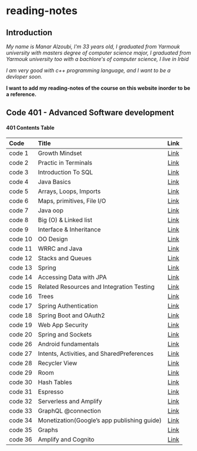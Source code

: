 # reading-notes

## Introduction

*My name is Manar Alzoubi, I'm 33 years old, I graduated from Yarmouk university with masters degree of computer science major, I graduated from Yarmouk university too with a bachlore's of computer science, I live in Irbid*

*I am very good with c++ programming language, and I want to be a devloper soon.*

**I want to add my reading-notes of the course on this website inorder to be a reference.**

## Code 401 - Advanced Software development

#### 401 Contents Table


|Code                             |Title                                                  | Link                                       |
|:---                             | :---                                                  | :---:                                      |
|code 1                           |      Growth Mindset                                   | [Link](./growthmindset.md)                 |
|code 2                           |      Practic in Terminals                             | [Link](./practiceterminals.md)             |
|code 3                           |      Introduction To SQL                              | [Link](./sql.md)                           |
|code 4                           |      Java Basics                                      | [Link](./javaBasics.md)                    |
|code 5                           |      Arrays, Loops, Imports                           | [Link](./read2.md)                         |
|code 6                           |      Maps, primitives, File I/O                       | [Link](./read3.md)                         |
|code 7                           |      Java oop                                         | [Link](./read4.md)                         |
|code 8                           |      Big (O) & Linked list                            | [Link](./linkedlist.md)                    |
|code 9                           |      Interface & Inheritance                          | [Link](./read6.md)                         |
|code 10                          |      OO Design                                        | [Link](./readme8.md)                       |
|code 11                          |      WRRC and Java                                    | [Link](./read9.md)                         |
|code 12                          |      Stacks and Queues                                | [Link](./stackandQueue.md)                 |
|code 13                          |      Spring                                           | [Link](./readme11.md)                      |
|code 14                          |      Accessing Data with JPA                          | [Link](./readme12.md)                      |
|code 15                          |      Related Resources and Integration Testing        | [Link](./read13.md)                        |
|code 16                          |      Trees                                            | [Link](./read14.md)                        |
|code 17                          |      Spring Authentication                            | [Link](./read16.md)                        |
|code 18                          |      Spring Boot and OAuth2                           | [Link](./read17.md)                        |
|code 19                          |      Web App Security                                 | [Link](./read18.md)                        |
|code 20                          |      Spring and Sockets                               | [Link](./read19.md)                        |
|code 26                          |      Android fundamentals                             | [Link](./read26.md)                        |
|code 27                          |      Intents, Activities, and SharedPreferences       | [Link](./read27.md)                        |
|code 28                          |      Recycler View                                    | [Link](./read28.md)                        |
|code 29                          |      Room                                             | [Link](./read29.md)                        |
|code 30                          |      Hash Tables                                      | [Link](./read30.md)                        |
|code 31                          |      Espresso                                         | [Link](./read31.md)                        |
|code 32                          |      Serverless and Amplify                           | [Link](./readme32.md)                      |
|code 33                          |      GraphQL @connection                              | [Link](./read33.md)                        |
|code 34                          |      Monetization(Google’s app publishing guide)      | [Link](./read34.md)                        |
|code 35                          |      Graphs                                           | [Link](./readgraph.md)                     |
|code 36                          |     Amplify and Cognito                               | [Link](./read36.md)                        |

